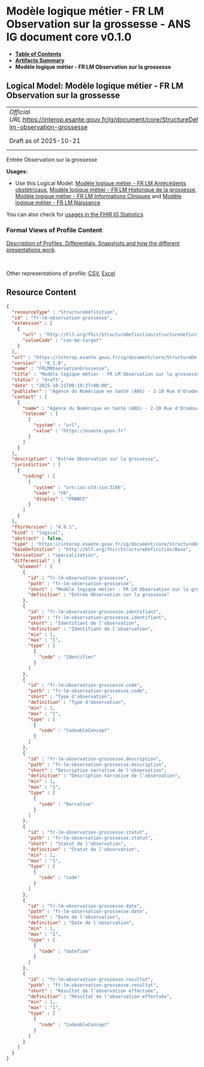 # Modèle logique métier - FR LM Observation sur la grossesse - ANS IG document core v0.1.0

* [**Table of Contents**](toc.md)
* [**Artifacts Summary**](artifacts.md)
* **Modèle logique métier - FR LM Observation sur la grossesse**

## Logical Model: Modèle logique métier - FR LM Observation sur la grossesse 

| | |
| :--- | :--- |
| *Official URL*:https://interop.esante.gouv.fr/ig/document/core/StructureDefinition/fr-lm-observation-grossesse | *Version*:0.1.0 |
| Draft as of 2025-10-21 | *Computable Name*:FRLMObservationGrossesse |

 
Entrée Observation sur la grossesse 

**Usages:**

* Use this Logical Model: [Modèle logique métier - FR LM Antécédents obstétricaux](StructureDefinition-fr-lm-historique-des-grossesses.md), [Modèle logique métier - FR LM Historique de la grossesse](StructureDefinition-fr-lm-historique-grossesse.md), [Modèle logique métier - FR LM Informations Cliniques](StructureDefinition-fr-lm-informations-cliniques.md) and [Modèle logique métier - FR LM Naissance](StructureDefinition-fr-lm-naissance.md)

You can also check for [usages in the FHIR IG Statistics](https://packages2.fhir.org/xig/ans.document.fr.core|current/StructureDefinition/fr-lm-observation-grossesse)

### Formal Views of Profile Content

 [Description of Profiles, Differentials, Snapshots and how the different presentations work](http://build.fhir.org/ig/FHIR/ig-guidance/readingIgs.html#structure-definitions). 

 

Other representations of profile: [CSV](StructureDefinition-fr-lm-observation-grossesse.csv), [Excel](StructureDefinition-fr-lm-observation-grossesse.xlsx) 



## Resource Content

```json
{
  "resourceType" : "StructureDefinition",
  "id" : "fr-lm-observation-grossesse",
  "extension" : [
    {
      "url" : "http://hl7.org/fhir/StructureDefinition/structuredefinition-type-characteristics",
      "valueCode" : "can-be-target"
    }
  ],
  "url" : "https://interop.esante.gouv.fr/ig/document/core/StructureDefinition/fr-lm-observation-grossesse",
  "version" : "0.1.0",
  "name" : "FRLMObservationGrossesse",
  "title" : "Modèle logique métier - FR LM Observation sur la grossesse",
  "status" : "draft",
  "date" : "2025-10-21T08:19:27+00:00",
  "publisher" : "Agence du Numérique en Santé (ANS) - 2-10 Rue d'Oradour-sur-Glane, 75015 Paris",
  "contact" : [
    {
      "name" : "Agence du Numérique en Santé (ANS) - 2-10 Rue d'Oradour-sur-Glane, 75015 Paris",
      "telecom" : [
        {
          "system" : "url",
          "value" : "https://esante.gouv.fr"
        }
      ]
    }
  ],
  "description" : "Entrée Observation sur la grossesse",
  "jurisdiction" : [
    {
      "coding" : [
        {
          "system" : "urn:iso:std:iso:3166",
          "code" : "FR",
          "display" : "FRANCE"
        }
      ]
    }
  ],
  "fhirVersion" : "4.0.1",
  "kind" : "logical",
  "abstract" : false,
  "type" : "https://interop.esante.gouv.fr/ig/document/core/StructureDefinition/fr-lm-observation-grossesse",
  "baseDefinition" : "http://hl7.org/fhir/StructureDefinition/Base",
  "derivation" : "specialization",
  "differential" : {
    "element" : [
      {
        "id" : "fr-lm-observation-grossesse",
        "path" : "fr-lm-observation-grossesse",
        "short" : "Modèle logique métier - FR LM Observation sur la grossesse",
        "definition" : "Entrée Observation sur la grossesse"
      },
      {
        "id" : "fr-lm-observation-grossesse.identifiant",
        "path" : "fr-lm-observation-grossesse.identifiant",
        "short" : "Identifiant de l'observation",
        "definition" : "Identifiant de l'observation",
        "min" : 1,
        "max" : "1",
        "type" : [
          {
            "code" : "Identifier"
          }
        ]
      },
      {
        "id" : "fr-lm-observation-grossesse.code",
        "path" : "fr-lm-observation-grossesse.code",
        "short" : "Type d'observation",
        "definition" : "Type d'observation",
        "min" : 1,
        "max" : "1",
        "type" : [
          {
            "code" : "CodeableConcept"
          }
        ]
      },
      {
        "id" : "fr-lm-observation-grossesse.description",
        "path" : "fr-lm-observation-grossesse.description",
        "short" : "Description narrative de l'observation",
        "definition" : "Description narrative de l'observation",
        "min" : 1,
        "max" : "1",
        "type" : [
          {
            "code" : "Narrative"
          }
        ]
      },
      {
        "id" : "fr-lm-observation-grossesse.statut",
        "path" : "fr-lm-observation-grossesse.statut",
        "short" : "Statut de l'observation",
        "definition" : "Statut de l'observation",
        "min" : 1,
        "max" : "1",
        "type" : [
          {
            "code" : "code"
          }
        ]
      },
      {
        "id" : "fr-lm-observation-grossesse.date",
        "path" : "fr-lm-observation-grossesse.date",
        "short" : "Date de l'observation",
        "definition" : "Date de l'observation",
        "min" : 1,
        "max" : "1",
        "type" : [
          {
            "code" : "dateTime"
          }
        ]
      },
      {
        "id" : "fr-lm-observation-grossesse.resultat",
        "path" : "fr-lm-observation-grossesse.resultat",
        "short" : "Résultat de l’observation effectuée",
        "definition" : "Résultat de l’observation effectuée",
        "min" : 1,
        "max" : "1",
        "type" : [
          {
            "code" : "CodeableConcept"
          }
        ]
      }
    ]
  }
}

```

